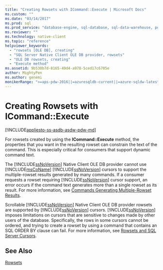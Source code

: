```yaml
---
title: "Creating Rowsets with ICommand::Execute | Microsoft Docs"
ms.custom: ""
ms.date: "03/14/2017"
ms.prod: sql
ms.prod_service: "database-engine, sql-database, sql-data-warehouse, pdw"
ms.reviewer: ""
ms.technology: native-client
ms.topic: "reference"
helpviewer_keywords: 
  - "rowsets [OLE DB], creating"
  - "SQL Server Native Client OLE DB provider, rowsets"
  - "OLE DB rowsets, creating"
  - "Execute method"
ms.assetid: 9b530b7d-8165-49d4-a978-5ced17c6705e
author: MightyPen
ms.author: genemi
monikerRange: ">=aps-pdw-2016||=azuresqldb-current||=azure-sqldw-latest||>=sql-server-2016||=sqlallproducts-allversions||>=sql-server-linux-2017||=azuresqldb-mi-current"
---
```

# Creating Rowsets with ICommand::Execute
[!INCLUDE[appliesto-ss-asdb-asdw-pdw-md](../../includes/appliesto-ss-asdb-asdw-pdw-md.md)]

  For rowsets created by using the **ICommand::Execute** method, the properties that you want in the resulting rowset can constrain the text of the command. This is especially critical for consumers that support dynamic command text.  
  
 The [!INCLUDE[ssNoVersion](../../includes/ssnoversion-md.md)] Native Client OLE DB provider cannot use [!INCLUDE[msCoName](../../includes/msconame-md.md)] [!INCLUDE[ssNoVersion](../../includes/ssnoversion-md.md)] cursors to support the multiple-rowset results generated by many commands. If a consumer requests a rowset requiring [!INCLUDE[ssNoVersion](../../includes/ssnoversion-md.md)] cursor support, an error occurs if the command text generates more than a single rowset as its result. For more information, see [Commands Generating Multiple-Rowset Results](../../relational-databases/native-client-ole-db-commands/commands-generating-multiple-rowset-results.md).  
  
 Scrollable [!INCLUDE[ssNoVersion](../../includes/ssnoversion-md.md)] Native Client OLE DB provider rowsets are supported by [!INCLUDE[ssNoVersion](../../includes/ssnoversion-md.md)] cursors. [!INCLUDE[ssNoVersion](../../includes/ssnoversion-md.md)] imposes limitations on cursors that are sensitive to changes made by other users of the database. Specifically, the rows in some cursors cannot be ordered, and trying to create a rowset by using a command that contains an SQL ORDER BY clause can fail. For more information, see [Rowsets and SQL Server Cursors](../../relational-databases/native-client-ole-db-rowsets/rowsets-and-sql-server-cursors.md).  
  
## See Also  
 [Rowsets](../../relational-databases/native-client-ole-db-rowsets/rowsets.md)  
  
  
